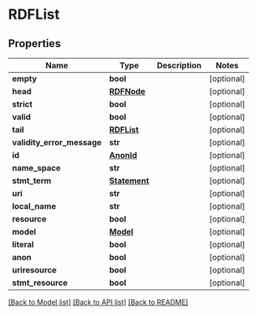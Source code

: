 # RDFList

## Properties
Name | Type | Description | Notes
------------ | ------------- | ------------- | -------------
**empty** | **bool** |  | [optional] 
**head** | [**RDFNode**](RDFNode.md) |  | [optional] 
**strict** | **bool** |  | [optional] 
**valid** | **bool** |  | [optional] 
**tail** | [**RDFList**](RDFList.md) |  | [optional] 
**validity_error_message** | **str** |  | [optional] 
**id** | [**AnonId**](AnonId.md) |  | [optional] 
**name_space** | **str** |  | [optional] 
**stmt_term** | [**Statement**](Statement.md) |  | [optional] 
**uri** | **str** |  | [optional] 
**local_name** | **str** |  | [optional] 
**resource** | **bool** |  | [optional] 
**model** | [**Model**](Model.md) |  | [optional] 
**literal** | **bool** |  | [optional] 
**anon** | **bool** |  | [optional] 
**uriresource** | **bool** |  | [optional] 
**stmt_resource** | **bool** |  | [optional] 

[[Back to Model list]](../README.md#documentation-for-models) [[Back to API list]](../README.md#documentation-for-api-endpoints) [[Back to README]](../README.md)



